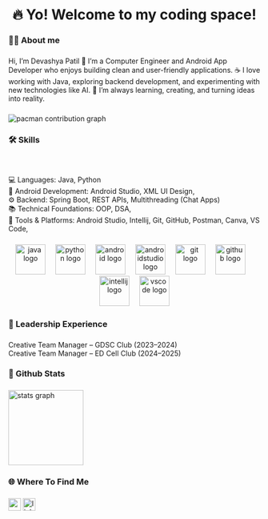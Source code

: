 <h1 align="center">🔥 Yo! Welcome to my coding space!</h1>

###

<h3 align="left">👨‍💻 About me</h3>

###

<p align="left">Hi, I’m Devashya Patil 👋 I’m a Computer Engineer and Android App Developer who enjoys building clean and user-friendly applications. ☕ I love working with Java, exploring backend development, and experimenting with new technologies like AI. 🚀 I’m always learning, creating, and turning ideas into reality.</p>

###

<picture>
  <source media="(prefers-color-scheme: dark)" srcset="https://raw.githubusercontent.com/devashyapatil/devashyapatil/output/pacman-contribution-graph-dark.svg">
  <source media="(prefers-color-scheme: light)" srcset="https://raw.githubusercontent.com/devashyapatil/devashyapatil/output/pacman-contribution-graph.svg">
  <img alt="pacman contribution graph" src="https://raw.githubusercontent.com/devashyapatil/devashyapatil/output/pacman-contribution-graph.svg">
</picture>

###

<h3 align="left">🛠️ Skills</h3>

###

<br clear="both">

<p align="left">💻 Languages: Java, Python<br>📱 Android Development: Android Studio, XML UI Design,<br>⚙️ Backend: Spring Boot, REST APIs, Multithreading (Chat Apps)<br>📚 Technical Foundations: OOP, DSA,<br>🧰 Tools & Platforms: Android Studio, Intellij, Git, GitHub, Postman, Canva, VS Code,</p>

###

<div align="center">
  <img src="https://cdn.jsdelivr.net/gh/devicons/devicon/icons/java/java-original.svg" height="60" alt="java logo"  />
  <img width="12" />
  <img src="https://cdn.jsdelivr.net/gh/devicons/devicon/icons/python/python-original.svg" height="60" alt="python logo"  />
  <img width="12" />
  <img src="https://cdn.jsdelivr.net/gh/devicons/devicon/icons/android/android-original.svg" height="60" alt="android logo"  />
  <img width="12" />
  <img src="https://cdn.jsdelivr.net/gh/devicons/devicon/icons/androidstudio/androidstudio-original.svg" height="60" alt="androidstudio logo"  />
  <img width="12" />
  <img src="https://cdn.jsdelivr.net/gh/devicons/devicon/icons/git/git-original.svg" height="60" alt="git logo"  />
  <img width="12" />
  <img src="https://cdn.jsdelivr.net/gh/devicons/devicon/icons/github/github-original.svg" height="60" alt="github logo"  />
  <img width="12" />
  <img src="https://cdn.jsdelivr.net/gh/devicons/devicon/icons/intellij/intellij-original.svg" height="60" alt="intellij logo"  />
  <img width="12" />
  <img src="https://cdn.jsdelivr.net/gh/devicons/devicon/icons/vscode/vscode-original.svg" height="60" alt="vscode logo"  />
</div>

###

<h3 align="left">👑 Leadership Experience</h3>

###

<p align="left">Creative Team Manager – GDSC Club (2023–2024)<br>Creative Team Manager – ED Cell Club (2024–2025)</p>

###

<h3 align="left">🚀 Github Stats</h3>

###

<div align="left">
  <img src="https://github-readme-stats.vercel.app/api?username=devashyapatil&hide_title=false&hide_rank=false&show_icons=true&include_all_commits=true&count_private=true&disable_animations=false&theme=nightowl&locale=en&hide_border=false&order=1" height="150" alt="stats graph"  />
</div>

###

<h3 align="left">🌐 Where To Find Me</h3>

###

<div align="left">
  <img src="https://img.shields.io/static/v1?message=Gmail&logo=gmail&label=devashyapatil@gmail.com&color=D14836&logoColor=white&labelColor=&style=for-the-badge" height="25" alt="gmail logo"  />
  <img src="https://img.shields.io/static/v1?message=LinkedIn&logo=linkedin&label=&color=0077B5&logoColor=white&labelColor=&style=for-the-badge" height="25" alt="linkedin logo"  />
</div>

###
